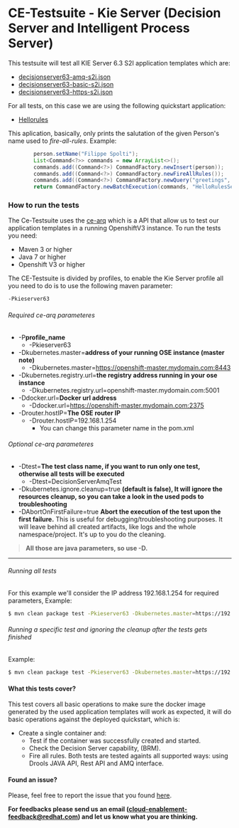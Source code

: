 # CE-Testsuite - Kie Server (Decision Server and Intelligent Process Server)

This testsuite will test all KIE Server 6.3 S2I application templates which are:
 
  -  [decisionserver63-amq-s2i.json](https://github.com/jboss-openshift/application-templates/blob/master/decisionserver/decisionserver62-amq-s2i.json)
  -  [decisionserver63-basic-s2i.json](https://github.com/jboss-openshift/application-templates/blob/master/decisionserver/decisionserver62-basic-s2i.json)
  -  [decisionserver63-https-s2i.json](https://github.com/jboss-openshift/application-templates/blob/master/decisionserver/decisionserver62-https-s2i.json)

For all tests, on this case we are using the following quickstart application:

  - [Hellorules](https://github.com/jboss-openshift/openshift-quickstarts/tree/master/decisionserver/hellorules)

This aplication, basically, only prints the salutation of the given Person's name used to *fire-all-rules*. Example:
```java
        person.setName("Filippe Spolti");
        List<Command<?>> commands = new ArrayList<>();
        commands.add((Command<?>) CommandFactory.newInsert(person));
        commands.add((Command<?>) CommandFactory.newFireAllRules());
        commands.add((Command<?>) CommandFactory.newQuery("greetings", "get greeting"));
        return CommandFactory.newBatchExecution(commands, "HelloRulesSession");
```

### How to run the tests
The Ce-Testsuite uses the [ce-arq](https://github.com/jboss-openshift/ce-arq) which is a API that allow us to test our application templates in a running OpenshiftV3 instance. To run the tests you need:
  - Maven 3 or higher
  - Java 7 or higher
  - Openshift V3 or higher
 
The CE-Testsuite is divided by profiles, to enable the Kie Server profile all you need to do is to use the following maven parameter:
```sh
-Pkieserver63
```
###### Required ce-arq parameteres
  - -P**profile_name**
    - -Pkieserver63
  - -Dkubernetes.master=**address of your running OSE instance (master note)**
    - -Dkubernetes.master=https://openshift-master.mydomain.com:8443
  - -Dkubernetes.registry.url=**the registry address running in your ose instance**
    - -Dkubernetes.registry.url=openshift-master.mydomain.com:5001
  - -Ddocker.url=**Docker url address**
    - -Ddocker.url=https://openshift-master.mydomain.com:2375
  - -Drouter.hostIP=**The OSE router IP**
    - -Drouter.hostIP=192.168.1.254
      - You can change this parameter name in the pom.xml

###### Optional ce-arq parameteres
  - -Dtest=**The test class name, if you want to run only one test, otherwise all tests will be executed**
    - -Dtest=DecisionServerAmqTest
  - -Dkubernetes.ignore.cleanup=true **(default is false), It will ignore the resources cleanup, so you can take a look in the used pods to troubleshooting**
  - -DAbortOnFirstFailure=true **Abort the execution of the test upon the first failure.** This is useful for debugging/troubleshooting purposes. It will leave behind all created artifacts, like logs and the whole namespace/project. It's up to you do the cleaning.

> **All those are java parameters, so use -D.**
___

###### Running all tests
For this example we'll consider the IP address 192.168.1.254 for required parameters, Example:
```sh
$ mvn clean package test -Pkieserver63 -Dkubernetes.master=https://192.168.1.254:8443 -Dkubernetes.registry.url=192.168.1.254:5001 -Ddocker.url=http://192.168.1.254:2375 -Drouter.hostIP=192.168.1.254
```
###### Running a specific test and ignoring the cleanup after the tests gets finished
Example:
```sh
$ mvn clean package test -Pkieserver63 -Dkubernetes.master=https://192.168.1.254:8443 -Dkubernetes.registry.url=192.168.1.254:5001 -Ddocker.url=http://192.168.1.254:2375 -Drouter.hostIP=192.168.1.254 -Dtest=DecisionServerAmqTest -Dkubernetes.ignore.cleanup=true
```

#### What this tests cover?
This test covers all basic operations to make sure the docker image generated by the used application templates will work as expected, it will do basic operations against the deployed quickstart, which is:

  - Create a single container and:
    - Test if the container was successfully created and started.
    - Check the Decision Server capability, (BRM).
    - Fire all rules.
Both tests are tested againts all supported ways: using Drools JAVA API, Rest API and AMQ interface.

#### Found an issue?
Please, feel free to report the issue that you found [here](https://github.com/jboss-openshift/ce-testsuite/issues/new).

__For feedbacks please send us an email (cloud-enablement-feedback@redhat.com) and let us know what you are thinking.__ 

